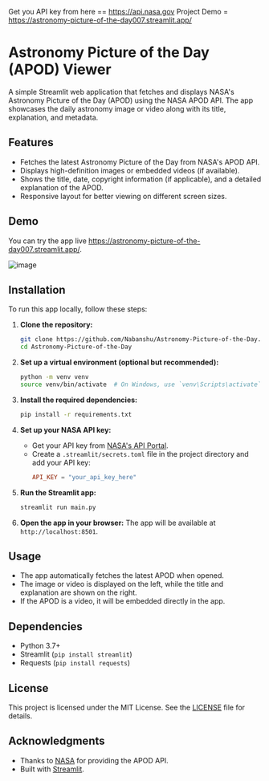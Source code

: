 Get you API key from here == https://api.nasa.gov
Project Demo = https://astronomy-picture-of-the-day007.streamlit.app/



# Astronomy Picture of the Day (APOD) Viewer

A simple Streamlit web application that fetches and displays NASA's Astronomy Picture of the Day (APOD) using the
NASA APOD API. The app showcases the daily astronomy image or video along with its title, explanation, and metadata.

## Features

- Fetches the latest Astronomy Picture of the Day from NASA's APOD API.
- Displays high-definition images or embedded videos (if available).
- Shows the title, date, copyright information (if applicable), and a detailed explanation of the APOD.
- Responsive layout for better viewing on different screen sizes.

## Demo

You can try the app live https://astronomy-picture-of-the-day007.streamlit.app/.

![image](https://github.com/user-attachments/assets/48fe6d95-6002-4760-b255-73b0db0ae918)


## Installation

To run this app locally, follow these steps:

1. **Clone the repository:**
   ```bash
   git clone https://github.com/Nabanshu/Astronomy-Picture-of-the-Day..git
   cd Astronomy-Picture-of-the-Day
   ```

2. **Set up a virtual environment (optional but recommended):**
   ```bash
   python -m venv venv
   source venv/bin/activate  # On Windows, use `venv\Scripts\activate`
   ```

3. **Install the required dependencies:**
   ```bash
   pip install -r requirements.txt
   ```

4. **Set up your NASA API key:**
   - Get your API key from [NASA's API Portal](https://api.nasa.gov/).
   - Create a `.streamlit/secrets.toml` file in the project directory and add your API key:
     ```toml
     API_KEY = "your_api_key_here"
     ```

5. **Run the Streamlit app:**
   ```bash
   streamlit run main.py
   ```

6. **Open the app in your browser:**
   The app will be available at `http://localhost:8501`.

## Usage

- The app automatically fetches the latest APOD when opened.
- The image or video is displayed on the left, while the title and explanation are shown on the right.
- If the APOD is a video, it will be embedded directly in the app.

## Dependencies

- Python 3.7+
- Streamlit (`pip install streamlit`)
- Requests (`pip install requests`)


## License

This project is licensed under the MIT License. See the [LICENSE](LICENSE) file for details.

## Acknowledgments

- Thanks to [NASA](https://nasa.gov/) for providing the APOD API.
- Built with [Streamlit](https://streamlit.io/).

